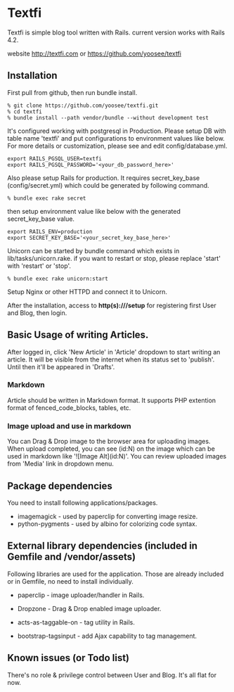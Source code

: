 # Textfi

Textfi is simple blog tool written with Rails. current version works with Rails 4.2.

website http://textfi.com or https://github.com/yoosee/textfi

## Installation

First pull from github, then run bundle install.

~~~
% git clone https://github.com/yoosee/textfi.git
% cd textfi
% bundle install --path vendor/bundle --without development test
~~~

It's configured working with postgresql in Production. Please setup DB with table name 'textfi' and put configurations to environment values like below. For more details or customization, please see and edit config/database.yml.

~~~
export RAILS_PGSQL_USER=textfi
export RAILS_PGSQL_PASSWORD='<your_db_password_here>'
~~~

Also please setup Rails for production. It requires secret_key_base (config/secret.yml) which could be generated by following command.

~~~
% bundle exec rake secret
~~~

then setup environment value like below with the generated secret_key_base value.

~~~
export RAILS_ENV=production
export SECRET_KEY_BASE='<your_secret_key_base_here>'
~~~

Unicorn can be started by bundle command which exists in lib/tasks/unicorn.rake. 
if you want to restart or stop, please replace 'start' with 'restart' or 'stop'. 

~~~
% bundle exec rake unicorn:start
~~~

Setup Nginx or other HTTPD and connect it to Unicorn.

After the installation, access to **http(s)://<your-base-url>/setup** for registering first User and Blog, then login.

## Basic Usage of writing Articles.

After logged in, click 'New Article' in 'Article' dropdown to start writing an article. It will be visible from the internet when its status set to 'publish'. Until then it'll be appeared in 'Drafts'.

### Markdown

Article should be written in Markdown format. It supports PHP extention format of fenced_code_blocks, tables, etc.

### Image upload and use in markdown

You can Drag & Drop image to the browser area for uploading images. When upload completed, you can see (id:N) on the image which can be used in markdown like '\!\[Image Alt\]\(id:N\)'. You can review uploaded images from 'Media' link in dropdown menu.

## Package dependencies

You need to install following applications/packages.

* imagemagick - used by paperclip for converting image resize.
* python-pygments - used by albino for colorizing code syntax.

## External library dependencies (included in Gemfile and /vendor/assets)

Following libraries are used for the application. Those are already included or in Gemfile, no need to install individually.

* paperclip - image uploader/handler in Rails.
* Dropzone - Drag & Drop enabled image uploader.

* acts-as-taggable-on - tag utility in Rails.
* bootstrap-tagsinput - add Ajax capability to tag management.

## Known issues (or Todo list)

There's no role & privilege control between User and Blog. It's all flat for now.

